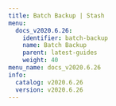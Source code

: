 ```yaml
---
title: Batch Backup | Stash
menu:
  docs_v2020.6.26:
    identifier: batch-backup
    name: Batch Backup
    parent: latest-guides
    weight: 40
menu_name: docs_v2020.6.26
info:
  catalog: v2020.6.26
  version: v2020.6.26
---
```


